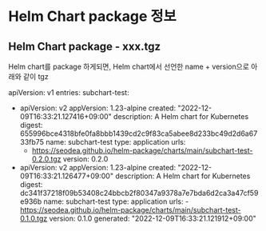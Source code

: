 # Helm Chart package 정보

## Helm Chart package - xxx.tgz

Helm chart를 package 하게되면, Helm chart에서 선언한
name + version으로 아래와 같이 tgz

apiVersion: v1
entries:
subchart-test:

- apiVersion: v2
  appVersion: 1.23-alpine
  created: "2022-12-09T16:33:21.127416+09:00"
  description: A Helm chart for Kubernetes
  digest: 655996bce4318bfe0fa8bbb1439cd2c9f83ca5abee8d233bc49d2d6a6733fb75
  name: subchart-test
  type: application
  urls:
  - https://seodea.github.io/helm-package/charts/main/subchart-test-0.2.0.tgz
    version: 0.2.0
- apiVersion: v2
  appVersion: 1.23-alpine
  created: "2022-12-09T16:33:21.126477+09:00"
  description: A Helm chart for Kubernetes
  digest: dc341f37218f09b53408c24bbcb2f80347a9378a7e7bda6d2ca3a47cf59e936b
  name: subchart-test
  type: application
  urls: - https://seodea.github.io/helm-package/charts/main/subchart-test-0.1.0.tgz
  version: 0.1.0
  generated: "2022-12-09T16:33:21.121912+09:00"
